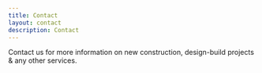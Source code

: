 ```yaml
---
title: Contact
layout: contact
description: Contact
---
```


Contact us for more information on new construction, design-build projects & any other services. 

